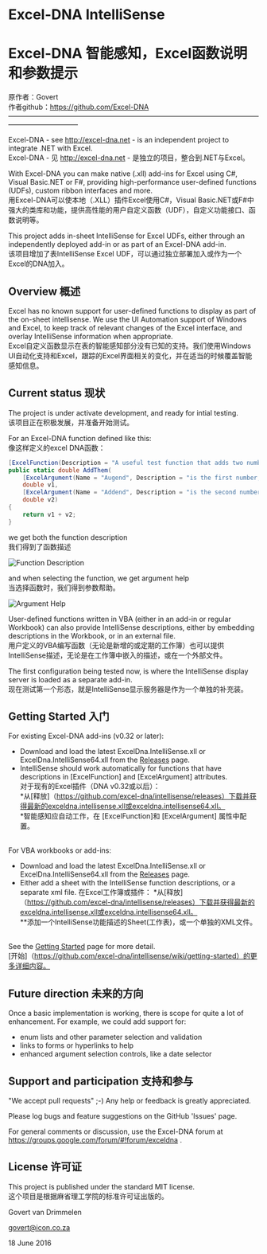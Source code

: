 Excel-DNA IntelliSense
======================
 Excel-DNA 智能感知，Excel函数说明和参数提示
 ========================================
原作者：Govert <br> 
作者github：https://github.com/Excel-DNA
——————————————————————————————————————————————

Excel-DNA - see http://excel-dna.net - is an independent project to integrate .NET with Excel.<br> 
Excel-DNA - 见 http://excel-dna.net - 是独立的项目，整合到.NET与Excel。<br> 

With Excel-DNA you can make native (.xll) add-ins for Excel using C#, Visual Basic.NET or F#, providing high-performance user-defined functions (UDFs), custom ribbon interfaces and more.<br> 
用Excel-DNA可以使本地（.XLL）插件Excel使用C#，Visual Basic.NET或F#中强大的类库和功能，提供高性能的用户自定义函数（UDF），自定义功能接口、函数说明等。<br> 

This project adds in-sheet IntelliSense for Excel UDFs, either through an independently deployed add-in or as part of an Excel-DNA add-in.<br> 
该项目增加了表IntelliSense Excel UDF，可以通过独立部署加入或作为一个Excel的DNA加入。<br> 

Overview 概述
--------
Excel has no known support for user-defined functions to display as part of the on-sheet intellisense. We use the UI Automation support of Windows and Excel, to keep track of relevant changes of the Excel interface, and overlay IntelliSense information when appropriate.<br> 
Excel自定义函数显示在表的智能感知部分没有已知的支持。我们使用Windows UI自动化支持和Excel，跟踪的Excel界面相关的变化，并在适当的时候覆盖智能感知信息。<br> 

Current status 现状
--------------
The project is under activate development, and ready for intial testing.<br> 
该项目正在积极发展，并准备开始测试。<br> 

For an Excel-DNA function defined like this:<br> 
像这样定义的excel DNA函数：<br> 

```C#
[ExcelFunction(Description = "A useful test function that adds two numbers, and returns the sum.")]
public static double AddThem(
	[ExcelArgument(Name = "Augend", Description = "is the first number, to which will be added")] 
	double v1,
	[ExcelArgument(Name = "Addend", Description = "is the second number that will be added")]     
	double v2)
{
	return v1 + v2;
}
```
we get both the function description<br> 
我们得到了函数描述<br> 

![Function Description](https://raw.github.com/Excel-DNA/IntelliSense/master/Screenshots/FunctionDescription.PNG)

and when selecting the function, we get argument help<br> 
当选择函数时，我们得到参数帮助。<br> 

![Argument Help](https://raw.github.com/Excel-DNA/IntelliSense/master/Screenshots/ArgumentHelp.PNG)


User-defined functions written in VBA (either in an add-in or regular Workbook) can also provide IntelliSense descriptions, either by embedding descriptions in the Workbook, or in an external file.<br> 
用户定义的VBA编写函数（无论是新增的或定期的工作簿）也可以提供IntelliSense描述，无论是在工作簿中嵌入的描述，或在一个外部文件。<br> 

The first configuration being tested now, is where the IntelliSense display server is loaded as a separate add-in.<br> 
现在测试第一个形态，就是IntelliSense显示服务器是作为一个单独的补充装。<br> 

Getting Started 入门
---------------

For existing Excel-DNA add-ins (v0.32 or later):<br> 
  * Download and load the latest ExcelDna.IntelliSense.xll or ExcelDna.IntelliSense64.xll from the [Releases](https://github.com/Excel-DNA/IntelliSense/releases) page.<br> 
  * IntelliSense should work automatically for functions that have descriptions in [ExcelFunction] and [ExcelArgument] attributes.<br> 
对于现有的Excel插件（DNA v0.32或以后）：<br> 
*从[释放]（https://github.com/excel-dna/intellisense/releases）下载并获得最新的exceldna.intellisense.xll或exceldna.intellisense64.xll。<br> 
*智能感知应自动工作，在 [ExcelFunction]和 [ExcelArgument] 属性中配置。<br> <br> 

For VBA workbooks or add-ins:
  * Download and load the latest ExcelDna.IntelliSense.xll or ExcelDna.IntelliSense64.xll from the [Releases](https://github.com/Excel-DNA/IntelliSense/releases) page.
  * Either add a sheet with the IntelliSense function descriptions, or a separate xml file.
在Excel工作簿或插件：
*从[释放]（https://github.com/excel-dna/intellisense/releases）下载并获得最新的exceldna.intellisense.xll或exceldna.intellisense64.xll。<br> 
**添加一个IntelliSense功能描述的Sheet(工作表)，或一个单独的XML文件。<br> <br> 

See the [Getting Started](https://github.com/Excel-DNA/IntelliSense/wiki/Getting-Started) page for more detail.<br> 
[开始]（https://github.com/excel-dna/intellisense/wiki/getting-started）的更多详细内容。<br> 

Future direction 未来的方向
----------------

Once a basic implementation is working, there is scope for quite a lot of enhancement. For example, we could add support for:

  * enum lists and other parameter selection and validation
  * links to forms or hyperlinks to help
  * enhanced argument selection controls, like a date selector

Support and participation 支持和参与
-------------------------
"We accept pull requests" ;-) 
Any help or feedback is greatly appreciated.

Please log bugs and feature suggestions on the GitHub 'Issues' page.

For general comments or discussion, use the Excel-DNA forum at https://groups.google.com/forum/#!forum/exceldna .

License 许可证
-------
This project is published under the standard MIT license.<br> 
这个项目是根据麻省理工学院的标准许可证出版的。<br> 


  Govert van Drimmelen
  
  govert@icon.co.za
  
  18 June 2016
  

